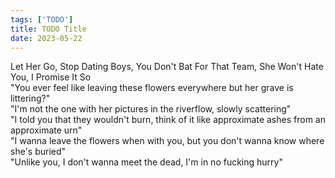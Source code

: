 ```yaml
---
tags: ['TODO']
title: TODO Title
date: 2023-05-22
---
```


Let Her Go, Stop Dating Boys, You Don't Bat For That Team, She Won't Hate You, I Promise It So  
"You ever feel like leaving these flowers everywhere but her grave is littering?"  
"I'm not the one with her pictures in the riverflow, slowly scattering"  
"I told you that they wouldn't burn, think of it like approximate ashes from an approximate urn"  
"I wanna leave the flowers when with you, but you don't wanna know where she's buried"  
"Unlike you, I don't wanna meet the dead, I'm in no fucking hurry"  
